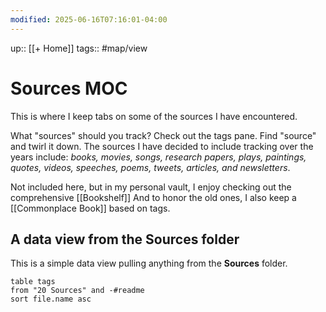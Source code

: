 ```yaml
---
modified: 2025-06-16T07:16:01-04:00
---
```

up:: [[+ Home]]
tags:: #map/view 

# Sources MOC
This is where I keep tabs on some of the sources I have encountered.

What "sources" should you track? Check out the tags pane. Find "source" and twirl it down. The sources I have decided to include tracking over the years include: *books, movies, songs, research papers, plays, paintings, quotes, videos, speeches, poems, tweets, articles, and newsletters*.

Not included here, but in my personal vault, I enjoy checking out the comprehensive [[Bookshelf]] And to honor the old ones, I also keep a [[Commonplace Book]] based on tags.

## A data view from the Sources folder
This is a simple data view pulling anything from the **Sources** folder.

```dataview
table tags
from "20 Sources" and -#readme
sort file.name asc
```
